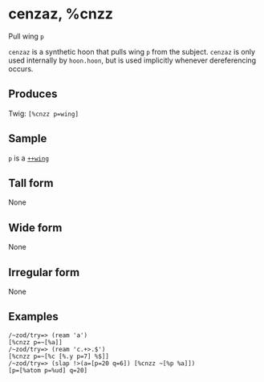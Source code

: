 cenzaz, %cnzz
======================

Pull wing `p`

`cenzaz` is a synthetic hoon that pulls wing `p` from the subject.
`cenzaz` is only used internally by `hoon.hoon`, but is used implicitly
whenever dereferencing occurs.

Produces
--------

Twig: `[%cnzz p=wing]`

Sample
------

`p` is a [`++wing`]()

Tall form
---------

None

Wide form
---------

None

Irregular form
--------------

None

Examples
--------

    /~zod/try=> (ream 'a')
    [%cnzz p=~[%a]]
    /~zod/try=> (ream 'c.+>.$')
    [%cnzz p=~[%c [%.y p=7] %$]]
    /~zod/try=> (slap !>(a=[p=20 q=6]) [%cnzz ~[%p %a]])
    [p=[%atom p=%ud] q=20]
